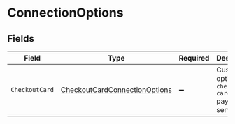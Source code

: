# ConnectionOptions


## Fields

| Field                                                                                     | Type                                                                                      | Required                                                                                  | Description                                                                               |
| ----------------------------------------------------------------------------------------- | ----------------------------------------------------------------------------------------- | ----------------------------------------------------------------------------------------- | ----------------------------------------------------------------------------------------- |
| `CheckoutCard`                                                                            | [CheckoutCardConnectionOptions](../../Models/Components/CheckoutCardConnectionOptions.md) | :heavy_minus_sign:                                                                        | Custom options for `checkout-card` payment service.                                       |